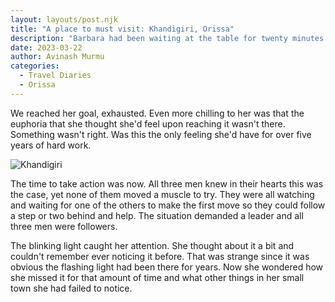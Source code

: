 ```yaml
---
layout: layouts/post.njk
title: "A place to must visit: Khandigiri, Orissa"
description: "Barbara had been waiting at the table for twenty minutes."
date: 2023-03-22
author: Avinash Murmu
categories: 
  - Travel Diaries
  - Orissa
---
```


We reached her goal, exhausted. Even more chilling to her was that the euphoria that she thought she'd feel upon reaching it wasn't there. Something wasn't right. Was this the only feeling she'd have for over five years of hard work.

![Khandigiri](/assets/images/khandar.jpg)

The time to take action was now. All three men knew in their hearts this was the case, yet none of them moved a muscle to try. They were all watching and waiting for one of the others to make the first move so they could follow a step or two behind and help. The situation demanded a leader and all three men were followers.

The blinking light caught her attention. She thought about it a bit and couldn't remember ever noticing it before. That was strange since it was obvious the flashing light had been there for years. Now she wondered how she missed it for that amount of time and what other things in her small town she had failed to notice.